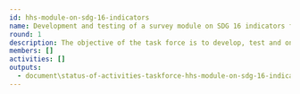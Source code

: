 ```yaml
---
id: hhs-module-on-sdg-16-indicators
name: Development and testing of a survey module on SDG 16 indicators for inclusion in on-going household surveys
round: 1
description: The objective of the task force is to develop, test and on the basis of the test results, finalize survey modules that can be included in regular (multi-purpose) household surveys by countries for regular reporting on SDG 16 indicators namely data on the prevalence of victimization from violence, corruption, access to justice and on feeling of safety.
members: []
activities: []
outputs:
  - document\status-of-activities-taskforce-hhs-module-on-sdg-16-indicators
---
```


